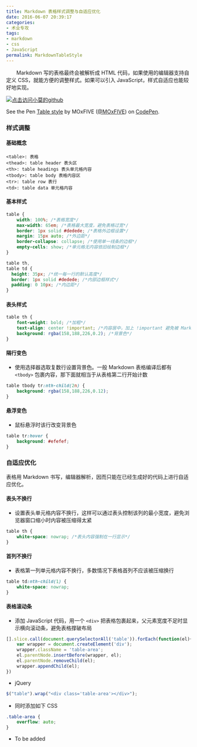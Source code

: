 ```yaml
---
title: Markdown 表格样式调整与自适应优化
date: 2016-06-07 20:39:17
categories:
- 术业专攻
tags:
- markdown
- css
- JavaScript
permalink: MarkdownTableStyle
---
```


　　Markdown 写的表格最终会被解析成 HTML 代码，如果使用的编辑器支持自定义 CSS，就能方便的调整样式。如果可以引入 JavaScript，样式自适应也能较好地实现。

<!-- more -->
[![点击访问小莫的github](http://xiaomo.info/static/images/markdown.png)](https://github.com/syoubaku)
<p data-height="300" data-theme-id="0" data-slug-hash="ONyKqb" data-default-tab="css" data-user="MOxFIVE" class="codepen">See the Pen <a href="http://codepen.io/MOxFIVE/pen/ONyKqb/">Table style</a> by MOxFIVE (<a href="http://codepen.io/MOxFIVE">@MOxFIVE</a>) on <a href="http://codepen.io">CodePen</a>.</p>
<script async src="//assets.codepen.io/assets/embed/ei.js"></script>

### 样式调整

#### 基础概念

    <table>: 表格
    <thead>: table header 表头区
    <th>: table headings 表头单元格内容
    <tbody>: table body 表格内容区
    <tr>: table row 表行
    <td>: table data 单元格内容


#### 基本样式

``` css
table {
    width: 100%; /*表格宽度*/
    max-width: 65em; /*表格最大宽度，避免表格过宽*/
    border: 1px solid #dedede; /*表格外边框设置*/
    margin: 15px auto; /*外边距*/
    border-collapse: collapse; /*使用单一线条的边框*/
    empty-cells: show; /*单元格无内容依旧绘制边框*/
}

table th,
table td {
  height: 35px; /*统一每一行的默认高度*/
  border: 1px solid #dedede; /*内部边框样式*/
  padding: 0 10px; /*内边距*/
}
```

#### 表头样式

``` css
table th {
    font-weight: bold; /*加粗*/
    text-align: center !important; /*内容居中，加上 !important 避免被 Markdown 样式覆盖*/
    background: rgba(158,188,226,0.2); /*背景色*/
}
```

#### 隔行变色
- 使用选择器选取复数行设置背景色。一般 Markdown 表格编译后都有 `<tbody>` 包裹内容，那下面就相当于从表格第二行开始计数

``` css
table tbody tr:nth-child(2n) {
    background: rgba(158,188,226,0.12);
}
```

#### 悬浮变色
- 鼠标悬浮时该行改变背景色

``` css
table tr:hover {
    background: #efefef;
}
```


### 自适应优化
表格用 Markdown 书写，编辑器解析，因而只能在已经生成好的代码上进行自适应优化。

#### 表头不换行
- 设置表头单元格内容不换行，这样可以通过表头控制该列的最小宽度，避免浏览器窗口缩小时内容被压缩得太紧

``` css
table th {
    white-space: nowrap; /*表头内容强制在一行显示*/
}
```

#### 首列不换行
- 表格第一列单元格内容不换行，多数情况下表格首列不应该被压缩换行

``` css
table td:nth-child(1) {
    white-space: nowrap;
}
```

#### 表格滚动条
- 添加 JavaScript 代码，用一个 `<div>` 把表格包裹起来，父元素宽度不足时显示横向滚动条，避免表格撑破布局

``` js
[].slice.call(document.querySelectorAll('table')).forEach(function(el){
    var wrapper = document.createElement('div');
    wrapper.className = 'table-area';
    el.parentNode.insertBefore(wrapper, el);
    el.parentNode.removeChild(el);
    wrapper.appendChild(el);
})
```

- jQuery

``` js
$("table").wrap("<div class='table-area'></div>");
```

- 同时添加如下 CSS

``` css
.table-area {
    overflow: auto;
}
```


- To be added
